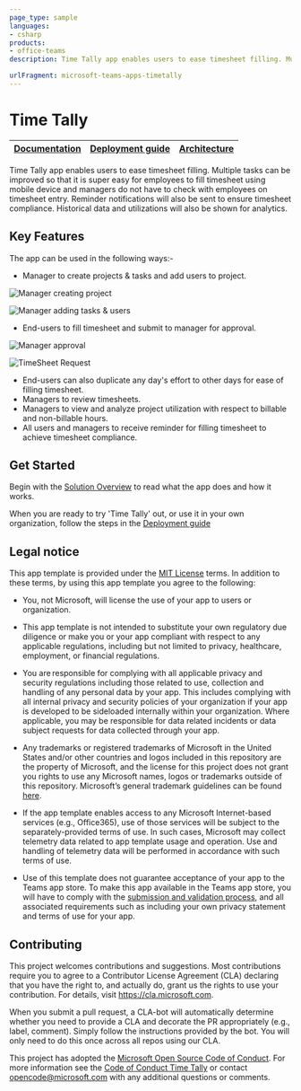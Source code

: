```yaml
---
page_type: sample
languages:
- csharp
products:
- office-teams
description: Time Tally app enables users to ease timesheet filling. Multiple tasks can be improved so that it is super easy for employees to fill timesheet using mobile device and managers do not have to check with employees on timesheet entry.

urlFragment: microsoft-teams-apps-timetally
---
```



# Time Tally
| [Documentation](https://github.com/OfficeDev/microsoft-teams-apps-timetally/wiki) | [Deployment guide](https://github.com/OfficeDev/microsoft-teams-apps-timetally/wiki/Deployment-Guide) | [Architecture](https://github.com/OfficeDev/microsoft-teams-apps-timetally/wiki/Solution-Overview) |
| ---- | ---- | ---- |

Time Tally app enables users to ease timesheet filling. Multiple tasks can be improved so that it is super easy for employees to fill timesheet using mobile device and managers do not have to check with employees on timesheet entry.
Reminder notifications will also be sent to ensure timesheet compliance. Historical data and utilizations will also be shown for analytics.

## Key Features

The app can be used in the following ways:-
- Manager to create projects & tasks and add users to project. 

![Manager creating project](Images/ManagerCreatingProject.png)

![Manager adding tasks & users](Images/ManagerAddingTasks&Users.png)

- End-users to fill timesheet and submit to manager for approval.

![Manager approval](Images/ManagerApproval.png)

![TimeSheet Request](Images/TimeSheetRequest.png)

- End-users can also duplicate any day's effort to other days for ease of filling timesheet.
- Managers to review timesheets.
- Managers to view and analyze project utilization with respect to billable and non-billable hours.
- All users and managers to receive reminder for filling timesheet to achieve timesheet compliance.

## Get Started
Begin with the [Solution Overview](https://link-to-solution-overview-page) to read what the app does and how it works.

When you are ready to try 'Time Tally' out, or use it in your own organization, follow the steps in the [Deployment guide](https://link-to-deployment-guide-page)

## **Legal notice**
This app template is provided under the [MIT License](https://github.com/OfficeDev/microsoft-teams-apps-timetally/blob/master/LICENSE) terms. In addition to these terms, by using this app template you agree to the following:

- You, not Microsoft, will license the use of your app to users or organization. 

- This app template is not intended to substitute your own regulatory due diligence or make you or your app compliant with respect to any applicable regulations, including but not limited to privacy, healthcare, employment, or financial regulations.

- You are responsible for complying with all applicable privacy and security regulations including those related to use, collection and handling of any personal data by your app. This includes complying with all internal privacy and security policies of your organization if your app is developed to be sideloaded internally within your organization. Where applicable, you may be responsible for data related incidents or data subject requests for data collected through your app.

- Any trademarks or registered trademarks of Microsoft in the United States and/or other countries and logos included in this repository are the property of Microsoft, and the license for this project does not grant you rights to use any Microsoft names, logos or trademarks outside of this repository. Microsoft’s general trademark guidelines can be found [here](https://www.microsoft.com/en-us/legal/intellectualproperty/trademarks/usage/general.aspx).

- If the app template enables access to any Microsoft Internet-based services (e.g., Office365), use of those services will be subject to the separately-provided terms of use. In such cases, Microsoft may collect telemetry data related to app template usage and operation. Use and handling of telemetry data will be performed in accordance with such terms of use.

- Use of this template does not guarantee acceptance of your app to the Teams app store. To make this app available in the Teams app store, you will have to comply with the [submission and validation process](https://docs.microsoft.com/en-us/microsoftteams/platform/concepts/deploy-and-publish/appsource/publish), and all associated requirements such as including your own privacy statement and terms of use for your app.

## Contributing

This project welcomes contributions and suggestions.  Most contributions require you to agree to a
Contributor License Agreement (CLA) declaring that you have the right to, and actually do, grant us
the rights to use your contribution. For details, visit https://cla.microsoft.com.

When you submit a pull request, a CLA-bot will automatically determine whether you need to provide
a CLA and decorate the PR appropriately (e.g., label, comment). Simply follow the instructions
provided by the bot. You will only need to do this once across all repos using our CLA.

This project has adopted the [Microsoft Open Source Code of Conduct](https://opensource.microsoft.com/codeofconduct/).
For more information see the [Code of Conduct Time Tally](https://opensource.microsoft.com/codeofconduct/timetally/) or
contact [opencode@microsoft.com](mailto:opencode@microsoft.com) with any additional questions or comments.
